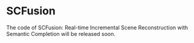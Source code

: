 # SCFusion
The code of SCFusion: Real-time Incremental Scene Reconstruction with Semantic Completion will be released soon. 

